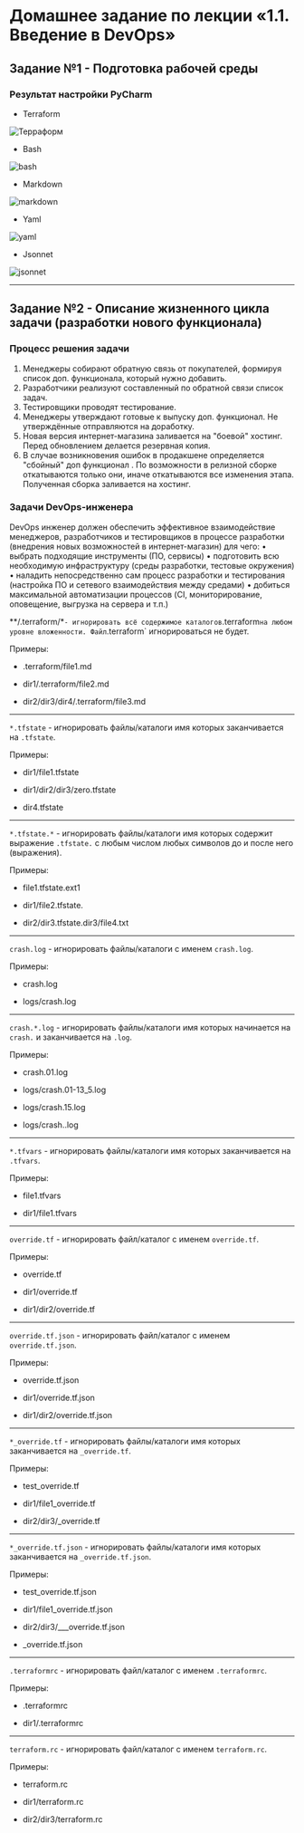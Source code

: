 # Домашнее задание по лекции «1.1. Введение в DevOps»

## Задание №1 - Подготовка рабочей среды

### Результат настройки **PyCharm**

- Terraform

![Терраформ](img/tf.jpg)

- Bash

![bash](img/sh.jpg)

- Markdown

![markdown](img/md.jpg)

- Yaml

![yaml](img/yaml.jpg)

- Jsonnet

![jsonnet](img/jsonnet.jpg)

---

## Задание №2 - Описание жизненного цикла задачи (разработки нового функционала)

### Процесс решения задачи
1.	Менеджеры собирают обратную связь от покупателей, формируя список доп. функционала, который нужно добавить.
2.	Разработчики реализуют составленный по обратной связи список задач.
3.	Тестировщики проводят тестирование.
4.	Менеджеры утверждают готовые к выпуску доп. функционал. Не утверждённые отправляются на доработку.
5.	Новая версия интернет-магазина заливается на "боевой" хостинг. Перед обновлением делается резервная копия.
6.	В случае возникновения ошибок в продакшене определяется "сбойный" доп функционал . По возможности в релизной сборке откатываются только они, иначе откатываются все изменения этапа. Полученная сборка заливается на хостинг.
### Задачи DevOps-инженера
DevOps инженер должен обеспечить эффективное взаимодействие менеджеров, разработчиков и тестировщиков в процессе разработки (внедрения новых возможностей в интернет-магазин) для чего:
•	выбрать подходящие инструменты (ПО, сервисы)
•	подготовить всю необходимую инфраструктуру (среды разработки, тестовые окружения)
•	наладить непосредственно сам процесс разработки и тестирования (настройка ПО и сетевого взаимодействия между средами)
•	добиться максимальной автоматизации процессов (CI, мониторирование, оповещение, выгрузка на сервера и т.п.)


**/.terraform/*` - игнорировать всё содержимое каталогов `.terraform` на любом уровне вложенности.
Файл `.terraform` игнорироваться не будет.

Примеры:

- .terraform/file1.md

- dir1/.terraform/file2.md

- dir2/dir3/dir4/.terraform/file3.md

---

`*.tfstate` - игнорировать файлы/каталоги имя которых заканчивается на `.tfstate`.

Примеры:

- dir1/file1.tfstate

- dir1/dir2/dir3/zero.tfstate

- dir4.tfstate

---

`*.tfstate.*` - игнорировать файлы/каталоги имя которых содержит выражение `.tfstate.` с любым числом любых символов до и после него (выражения).

Примеры:

- file1.tfstate.ext1

- dir1/file2.tfstate.

- dir2/dir3.tfstate.dir3/file4.txt

---

`crash.log` - игнорировать файлы/каталоги с именем `crash.log`.

Примеры:

- crash.log

- logs/crash.log

---

`crash.*.log` - игнорировать файлы/каталоги имя которых начинается на `crash.` и заканчивается на `.log`.

Примеры:

- crash.01.log

- logs/crash.01-13_5.log

- logs/crash.15.log

- logs/crash..log

---

`*.tfvars` - игнорировать файлы/каталоги имя которых заканчивается на `.tfvars`.

Примеры:

- file1.tfvars

- dir1/file1.tfvars

---

`override.tf` - игнорировать файл/каталог с именем `override.tf`.

Примеры:

- override.tf

- dir1/override.tf

- dir1/dir2/override.tf

---

`override.tf.json` - игнорировать файл/каталог с именем `override.tf.json`.

Примеры:

- override.tf.json

- dir1/override.tf.json

- dir1/dir2/override.tf.json

---

`*_override.tf` - игнорировать файлы/каталоги имя которых заканчивается на `_override.tf`.

Примеры:

- test_override.tf

- dir1/file1_override.tf

- dir2/dir3/_override.tf

---

`*_override.tf.json` - игнорировать файлы/каталоги имя которых заканчивается на `_override.tf.json`.

Примеры:

- test_override.tf.json

- dir1/file1_override.tf.json

- dir2/dir3/___override.tf.json

- _override.tf.json

---

`.terraformrc` - игнорировать файл/каталог с именем `.terraformrc`.

Примеры:

- .terraformrc

- dir1/.terraformrc

---

`terraform.rc` - игнорировать файл/каталог с именем `terraform.rc`.

Примеры:

- terraform.rc

- dir1/terraform.rc

- dir2/dir3/terraform.rc

